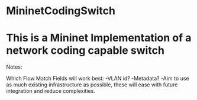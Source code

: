 # MininetCodingSwitch

# This is a Mininet Implementation of a network coding capable switch

Notes:

Which Flow Match Fields will work best:
  -VLAN id?
  -Metadata?
  -Aim to use as much existing infrastructure as possible, these will ease with future integration and reduce complexities. 
